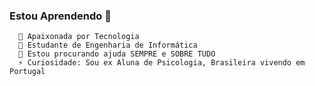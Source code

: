 ### Estou Aprendendo 👋


    
      🔭 Apaixonada por Tecnologia
      🌱 Estudante de Engenharia de Informática
      🤔 Estou procurando ajuda SEMPRE e SOBRE TUDO
      ⚡ Curiosidade: Sou ex Aluna de Psicologia, Brasileira vivendo em Portugal
      
      
          
          


            
            
            
            
          
          
          

          
            
            
          
            
            
          
          
          


